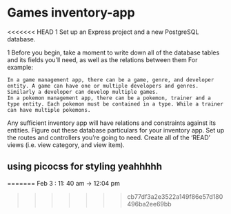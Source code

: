 # Games inventory-app

<<<<<<< HEAD
1 Set up an Express project and a new PostgreSQL database.

1 Before you begin, take a moment to write down all of the database tables and its fields you’ll need, as well as the relations between them For example:

    In a game management app, there can be a game, genre, and developer entity. A game can have one or multiple developers and genres. Similarly a developer can develop multiple games.
    In a pokemon management app, there can be a pokemon, trainer and a type entity. Each pokemon must be contained in a type. While a trainer can have multiple pokemons.

Any sufficient inventory app will have relations and constraints against its entities. Figure out these database particulars for your inventory app.
Set up the routes and controllers you’re going to need.
Create all of the ‘READ’ views (i.e. view category, and view item).

## using picocss for styling yeahhhhh
=======
Feb 3 : 11: 40 am -> 12:04 pm
>>>>>>> cb77df3a2e3522a149f86e57d180496ba2ee69bb
